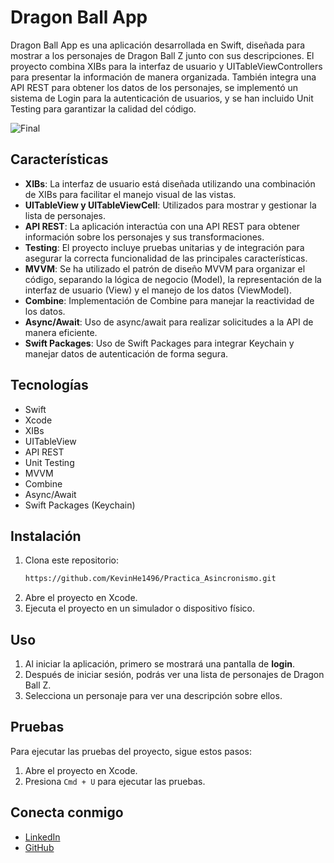 # Dragon Ball App

Dragon Ball App es una aplicación desarrollada en Swift, diseñada para mostrar a los personajes de Dragon Ball Z junto con sus descripciones. El proyecto combina XIBs para la interfaz de usuario y UITableViewControllers para presentar la información de manera organizada. También integra una API REST para obtener los datos de los personajes, se implementó un sistema de Login para la autenticación de usuarios, y se han incluido Unit Testing para garantizar la calidad del código.

![Final](https://i.postimg.cc/VsXs8SMz/Final.png)

## Características

- **XIBs**: La interfaz de usuario está diseñada utilizando una combinación de XIBs para facilitar el manejo visual de las vistas.
- **UITableView y UITableViewCell**: Utilizados para mostrar y gestionar la lista de personajes.
- **API REST**: La aplicación interactúa con una API REST para obtener información sobre los personajes y sus transformaciones.
- **Testing**: El proyecto incluye pruebas unitarias y de integración para asegurar la correcta funcionalidad de las principales características.
- **MVVM**: Se ha utilizado el patrón de diseño MVVM para organizar el código, separando la lógica de negocio (Model), la representación de la interfaz de usuario (View) y el manejo de los datos (ViewModel).
- **Combine**: Implementación de Combine para manejar la reactividad de los datos.
- **Async/Await**: Uso de async/await para realizar solicitudes a la API de manera eficiente.
- **Swift Packages**: Uso de Swift Packages para integrar Keychain y manejar datos de autenticación de forma segura.

## Tecnologías

- Swift
- Xcode
- XIBs
- UITableView
- API REST
- Unit Testing
- MVVM
- Combine
- Async/Await
- Swift Packages (Keychain)

## Instalación

1. Clona este repositorio:
   ```bash
   https://github.com/KevinHe1496/Practica_Asincronismo.git
   ```
2. Abre el proyecto en Xcode.
3. Ejecuta el proyecto en un simulador o dispositivo físico.

## Uso

1. Al iniciar la aplicación, primero se mostrará una pantalla de **login**.
2. Después de iniciar sesión, podrás ver una lista de personajes de Dragon Ball Z.
3. Selecciona un personaje para ver una descripción sobre ellos.

## Pruebas

Para ejecutar las pruebas del proyecto, sigue estos pasos:

1. Abre el proyecto en Xcode.
2. Presiona `Cmd + U` para ejecutar las pruebas.

## Conecta conmigo

- [LinkedIn](https://www.linkedin.com/in/kevin-heredia-esparza/)
- [GitHub](https://github.com/KevinHe1496)
